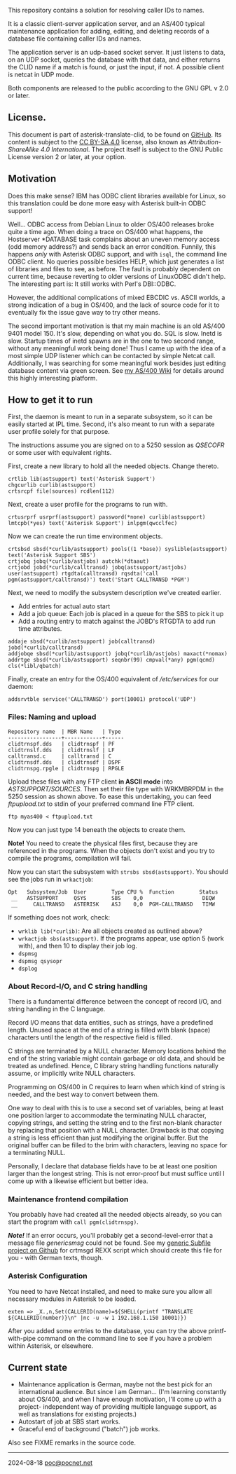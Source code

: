 This repository contains a solution for resolving caller IDs to names.

It is a classic client-server application server, and an AS/400 typical maintenance application for adding, editing, and deleting records of a database file containing caller IDs and names.

The application server is an udp-based socket server. It just listens to data, on an UDP socket, queries the database with that data, and either returns the CLID name if a match is found, or just the input, if not. A possible client is netcat in UDP mode.

Both components are released to the public according to the GNU GPL v 2.0 or later.

## License.
This document is part of asterisk-translate-clid, to be found on [GitHub](https://github.com/PoC-dev/asterisk-translate-clid). Its content is subject to the [CC BY-SA 4.0](https://creativecommons.org/licenses/by-sa/4.0/) license, also known as *Attribution-ShareAlike 4.0 International*. The project itself is subject to the GNU Public License version 2 or later, at your option.

## Motivation
Does this make sense? IBM has ODBC client libraries available for Linux, so this translation could be done more easy with Asterisk built-in ODBC support!

Well... ODBC access from Debian Linux to older OS/400 releases broke quite a time ago. When doing a trace on OS/400 what happens, the Hostserver *DATABASE task complains about an uneven memory access (odd memory address?) and sends back an error condition. Funnily, this happens *only* with Asterisk ODBC support, and with `isql`, the command line ODBC client. No queries possible besides HELP, which just generates a list of libraries and files to see, as before. The fault is probably dependent on current time, because reverting to older versions of LinuxODBC didn't help. The interesting part is: It still works with Perl's DBI::ODBC.

However, the additional complications of mixed EBCDIC vs. ASCII worlds, a strong indication of a bug in OS/400, and the lack of source code for it to eventually fix the issue gave way to try other means.

The second important motivation is that my main machine is an old AS/400 9401 model 150. It's slow, depending on what you do. SQL is slow. Inetd is slow. Startup times of inetd spawns are in the one to two second range, without any meaningful work being done! Thus I came up with the idea of a most simple UDP listener which can be contacted by simple Netcat call. Additionally, I was searching for some meaningful work besides just editing database content via green screen. See [my AS/400 Wiki](https://try-as400.pocnet.net) for details around this highly interesting platform.

## How to get it to run
First, the daemon is meant to run in a separate subsystem, so it can be easily started at IPL time. Second, it's also meant to run with a separate user profile solely for that purpose.

The instructions assume you are signed on to a 5250 session as *QSECOFR* or some user with equivalent rights.

First, create a new library to hold all the needed objects. Change thereto.
```
crtlib lib(astsupport) text('Asterisk Support')
chgcurlib curlib(astsupport)
crtsrcpf file(sources) rcdlen(112)
```
Next, create a user profile for the programs to run with. 
```
crtusrprf usrprf(astsupport) password(*none) curlib(astsupport) lmtcpb(*yes) text('Asterisk Support') inlpgm(qwcclfec)
```
Now we can create the run time environment objects.
```
crtsbsd sbsd(*curlib/astsupport) pools((1 *base)) syslible(astsupport) text('Asterisk Support SBS')
crtjobq jobq(*curlib/astjobs) autchk(*dtaaut)
crtjobd jobd(*curlib/calltransd) jobq(astsupport/astjobs) user(astsupport) rtgdta(calltransd) rqsdta('call pgm(astsupport/calltransd)') text('Start CALLTRANSD *PGM') 
```
Next, we need to modify the subsystem description we've created earlier.
- Add entries for actual auto start
- Add a job queue: Each job is placed in a queue for the SBS to pick it up
- Add a routing entry to match against the JOBD's RTGDTA to add run time attributes.
```
addaje sbsd(*curlib/astsupport) job(calltransd) jobd(*curlib/calltransd)
addjobqe sbsd(*curlib/astsupport) jobq(*curlib/astjobs) maxact(*nomax)
addrtge sbsd(*curlib/astsupport) seqnbr(99) cmpval(*any) pgm(qcmd) cls(*libl/qbatch)
```
Finally, create an entry for the OS/400 equivalent of */etc/services* for our daemon:
```
addsrvtble service('CALLTRANSD') port(10001) protocol('UDP')
```

### Files: Naming and upload
```
Repository name  | MBR Name   | Type 
-----------------+------------+------
clidtrnspf.dds   | clidtrnspf | PF
clidtrnslf.dds   | clidtrnslf | LF
calltransd.c     | calltransd | C
clidtrnsdf.dds   | clidtrnsdf | DSPF
clidtrnspg.rpgle | clidtrnspg | RPGLE
```
Upload these files with any FTP client **in ASCII mode** into *ASTSUPPORT/SOURCES*. Then set their file type with WRKMBRPDM in the 5250 session as shown above. To ease this undertaking, you can feed *ftpupload.txt* to stdin of your preferred command line FTP client.
```
ftp myas400 < ftpupload.txt
```
Now you can just type 14 beneath the objects to create them.

**Note!** You need to create the physical files first, because they are referenced in the programs. When the objects don't exist and you try to compile the programs, compilation will fail.

Now you can start the subsystem with `strsbs sbsd(astsupport)`. You should see the jobs run in `wrkactjob`:
```
Opt   Subsystem/Job  User        Type CPU %  Function        Status
 __   ASTSUPPORT     QSYS        SBS    0,0                   DEQW 
 __     CALLTRANSD   ASTERISK    ASJ    0,0  PGM-CALLTRANSD   TIMW  
```
If something does not work, check:
- `wrklib lib(*curlib)`: Are all objects created as outlined above?
- `wrkactjob sbs(astsupport)`. If the programs appear, use option 5 (work with), and then 10 to display their job log.
- `dspmsg`
- `dspmsg qsysopr`
- `dsplog`

### About Record-I/O, and C string handling
There is a fundamental difference between the concept of record I/O, and string handling in the C language.

Record I/O means that data entities, such as strings, have a predefined length. Unused space at the end of a string is filled with blank (space) characters until the length of the respective field is filled.

C strings are terminated by a NULL character. Memory locations behind the end of the string variable might contain garbage or old data, and should be treated as undefined. Hence, C library string handling functions naturally assume, or implicitly write NULL characters.

Programming on OS/400 in C requires to learn when which kind of string is needed, and the best way to convert between them.

One way to deal with this is to use a second set of variables, being at least one position larger to accommodate the terminating NULL character, copying strings, and setting the string end to the first non-blank character by replacing that position with a NULL character. Drawback is that copying a string is less efficient than just modifying the original buffer. But the original buffer can be filled to the brim with characters, leaving no space for a terminating NULL.

Personally, I declare that database fields have to be at least one position larger than the longest string. This is not error-proof but must suffice until I come up with a likewise efficient but better idea.

### Maintenance frontend compilation
You probably have had created all the needed objects already, so you can start the program with `call pgm(clidtrnspg)`.

***Note!*** If an error occurs, you'll probably get a second-level-error that a message file *genericsmsg* could not be found. See my [generic Subfile project on Github](https://github.com/PoC-dev/as400-sfltemplates) for crtmsgd REXX script which should create this file for you - with German texts, though.

### Asterisk Configuration
You need to have Netcat installed, and need to make sure you allow all necessary modules in Asterisk to be loaded.
```
exten => _X.,n,Set(CALLERID(name)=${SHELL(printf "TRANSLATE ${CALLERID(number)}\n" |nc -u -w 1 192.168.1.150 10001)})
```

After you added some entries to the database, you can try the above printf-with-pipe command on the command line to see if you have a problem within Asterisk, or elsewhere.

## Current state
- Maintenance application is German, maybe not the best pick for an international audience. But since I am German... (I'm learning constantly about OS/400, and when I have enough motivation, I'll come up with a project- independent way of providing multiple language support, as well as translations for existing projects.)
- Autostart of job at SBS start works.
- Graceful end of background ("batch") job works.

Also see FIXME remarks in the source code.

----

2024-08-18 poc@pocnet.net 
